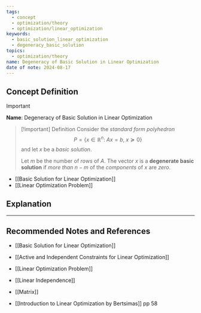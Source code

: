 ```yaml
---
tags:
  - concept
  - optimization/theory
  - optimization/linear_optimization
keywords:
  - basic_solution_linear_optimization
  - degeneracy_basic_solution
topics:
  - optimization/theory
name: Degeneracy of Basic Solution in Linear Optimization
date of note: 2024-08-17
---
```


## Concept Definition

>[!important]
>**Name**: Degeneracy of Basic Solution in Linear Optimization

>[!important] Definition
>Consider the *standard form polyhedron* $$P = \left\{ x\in \mathbb{R}^{n}:\; Ax = b, \; x \succeq 0 \right\}$$  and let $x$ be a *basic solution*. 
>
>Let $m$ be the number of *rows* of $A$. The vector $x$ is a **degenerate basic solution** if *more than* $n - m$ of the *components* of $x$ are *zero*.

- [[Basic Solution for Linear Optimization]]
- [[Linear Optimization Problem]]


## Explanation





-----------
##  Recommended Notes and References


- [[Basic Solution for Linear Optimization]]
- [[Active and Independent Constraints for Linear Optimization]]
- [[Linear Optimization Problem]]

- [[Linear Independence]]
- [[Matrix]]

- [[Introduction to Linear Optimization by Bertsimas]] pp 58